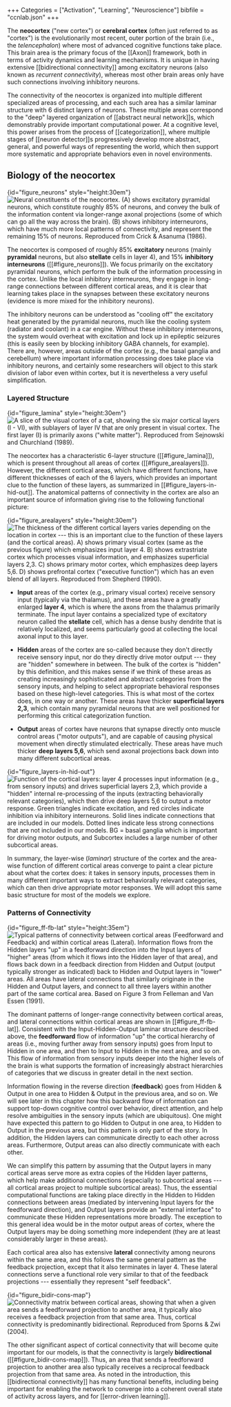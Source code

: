 +++
Categories = ["Activation", "Learning", "Neuroscience"]
bibfile = "ccnlab.json"
+++

The **neocortex** ("new cortex") or **cerebral cortex** (often just referred to as "cortex") is the evolutionarily most recent, outer portion of the brain (i.e., the _telencephalon_) where most of advanced cognitive functions take place. This brain area is the primary focus of the [[Axon]] framework, both in terms of activity dynamics and learning mechanisms. It is unique in having extensive [[bidirectional connectivity]] among excitatory neurons (also known as _recurrent connectivity_), whereas most other brain areas only have such connections involving inhibitory neurons.

The connectivity of the neocortex is organized into multiple different specialized areas of processing, and each such area has a similar laminar structure with 6 distinct layers of neurons. These multiple areas correspond to the "deep" layered organization of [[abstract neural network]]s, which demonstrably provide important computational power. At a cognitive level, this power arises from the process of [[categorization]], where multiple stages of [[neuron detector]]s progressively develop more abstract, general, and powerful ways of representing the world, which then support more systematic and appropriate behaviors even in novel environments.

<embed-page src="bidirectional connectivity">

<embed-page src="categorization">

## Biology of the neocortex

{id="figure_neurons" style="height:30em"}
![Neural constituents of the neocortex. (A) shows excitatory pyramidal neurons, which constitute roughly 85% of neurons, and convey the bulk of the information content via longer-range axonal projections (some of which can go all the way across the brain). (B) shows inhibitory interneurons, which have much more local patterns of connectivity, and represent the remaining 15% of neurons. Reproduced from Crick & Asanuma (1986).](media/fig_cortex_bio_neurtypes.png)

The neocortex is composed of roughly 85% **excitatory** neurons (mainly **pyramidal** neurons, but also **stellate** cells in layer 4), and 15% **inhibitory interneurons** ([[#figure_neurons]]). We focus primarily on the excitatory pyramidal neurons, which perform the bulk of the information processing in the cortex. Unlike the local inhibitory interneurons, they engage in long-range connections between different cortical areas, and it is clear that learning takes place in the synapses between these excitatory neurons (evidence is more mixed for the inhibitory neurons).

The inhibitory neurons can be understood as "cooling off" the excitatory heat generated by the pyramidal neurons, much like the cooling system (radiator and coolant) in a car engine. Without these inhibitory interneurons, the system would overheat with excitation and lock up in epileptic seizures (this is easily seen by blocking inhibitory GABA channels, for example). There are, however, areas outside of the cortex (e.g., the basal ganglia and cerebellum) where important information processing does take place via inhibitory neurons, and certainly some researchers will object to this stark division of labor even within cortex, but it is nevertheless a very useful simplification.

### Layered Structure

{id="figure_lamina" style="height:30em"}
![A slice of the visual cortex of a cat, showing the six major cortical layers (I - VI), with sublayers of layer IV that are only present in visual cortex. The first layer (I) is primarily axons ("white matter"). Reproduced from Sejnowski and Churchland (1989).](media/fig_cortex_bio_layers.jpg)

The neocortex has a characteristic 6-layer structure ([[#figure_lamina]]), which is present throughout all areas of cortex ([[#figure_arealayers]]). However, the different cortical areas, which have different functions, have different thicknesses of each of the 6 layers, which provides an important clue to the function of these layers, as summarized in [[#figure_layers-in-hid-out]]. The anatomical patterns of connectivity in the cortex are also an important source of information giving rise to the following functional picture:

{id="figure_arealayers"  style="height:30em"}
![The thickness of the different cortical layers varies depending on the location in cortex --- this is an important clue to the function of these layers (and the cortical areas). A) shows primary visual cortex (same as the previous figure) which emphasizes input layer 4. B) shows extrastriate cortex which processes visual information, and emphasizes superficial layers 2,3. C) shows primary motor cortex, which emphasizes deep layers 5,6. D) shows prefrontal cortex ("executive function") which has an even blend of all layers. Reproduced from Shepherd (1990).](media/fig_cortex_bio_arealayers.png)

* **Input** areas of the cortex (e.g., primary visual cortex) receive sensory input (typically via the thalamus), and these areas have a greatly enlarged **layer 4**, which is where the axons from the thalamus primarily terminate. The input layer contains a specialized type of excitatory neuron called the **stellate** cell, which has a dense bushy dendrite that is relatively localized, and seems particularly good at collecting the local axonal input to this layer.

* **Hidden** areas of the cortex are so-called because they don't directly receive sensory input, nor do they directly drive motor output --- they are "hidden" somewhere in between. The bulk of the cortex is "hidden" by this definition, and this makes sense if we think of these areas as creating increasingly sophisticated and abstract categories from the sensory inputs, and helping to select appropriate behavioral responses based on these high-level categories. This is what most of the cortex does, in one way or another. These areas have thicker **superficial layers 2,3**, which contain many pyramidal neurons that are well positioned for performing this critical categorization function.

* **Output** areas of cortex have neurons that synapse directly onto muscle control areas ("motor outputs"), and are capable of causing physical movement when directly stimulated electrically. These areas have much thicker **deep layers 5,6**, which send axonal projections back down into many different subcortical areas.

{id="figure_layers-in-hid-out"}
![Function of the cortical layers: layer 4 processes input information (e.g., from sensory inputs) and drives superficial layers 2,3, which provide a "hidden" internal re-processing of the inputs (extracting behaviorally relevant categories), which then drive deep layers 5,6 to output a motor response. Green triangles indicate excitation, and red circles indicate inhibition via inhibitory interneurons. Solid lines indicate connections that are included in our models. Dotted lines indicate less strong connections that are not included in our models. BG = basal ganglia which is important for driving motor outputs, and Subcortex includes a large number of other subcortical areas.](media/fig_cortical_layers_in_hid_out.png)

In summary, the layer-wise (_laminar_) structure of the cortex and the area-wise function of different cortical areas converge to paint a clear picture about what the cortex does: it takes in sensory inputs, processes them in many different important ways to extract behaviorally relevant categories, which can then drive appropriate motor responses. We will adopt this same basic structure for most of the models we explore.

### Patterns of Connectivity

{id="figure_ff-fb-lat" style="height:35em"}
![Typical patterns of connectivity between cortical areas (Feedforward and Feedback) and within cortical areas (Lateral). Information flows from the Hidden layers "up" in a feedforward direction into the Input layers of "higher" areas (from which it flows into the Hidden layer of that area), and flows back down in a feedback direction from Hidden and Output (output typically stronger as indicated) back to Hidden and Output layers in "lower" areas. All areas have lateral connections that similarly originate in the Hidden and Output layers, and connect to all three layers within another part of the same cortical area. Based on Figure 3 from Felleman and Van Essen (1991).](media/fig_cortical_cons_ff_fb_lat.png)

The dominant patterns of longer-range connectivity between cortical areas, and lateral connections within cortical areas are shown in [[#figure_ff-fb-lat]]. Consistent with the Input-Hidden-Output laminar structure described above, the **feedforward** flow of information "up" the cortical hierarchy of areas (i.e., moving further away from sensory inputs) goes from Input to Hidden in one area, and then to Input to Hidden in the next area, and so on. This flow of information from sensory inputs deeper into the higher levels of the brain is what supports the formation of increasingly abstract hierarchies of categories that we discuss in greater detail in the next section.

Information flowing in the reverse direction (**feedback**) goes from Hidden & Output in one area to Hidden & Output in the previous area, and so on. We will see later in this chapter how this backward flow of information can support top-down cognitive control over behavior, direct attention, and help resolve ambiguities in the sensory inputs (which are ubiquitous). One might have expected this pattern to go Hidden to Output in one area, to Hidden to Output in the previous area, but this pattern is only part of the story. In addition, the Hidden layers can communicate directly to each other across areas. Furthermore, Output areas can also directly communicate with each other.

We can simplify this pattern by assuming that the Output layers in many cortical areas serve more as extra copies of the Hidden layer patterns, which help make additional connections (especially to subcortical areas --- all cortical areas project to multiple subcortical areas). Thus, the essential computational functions are taking place directly in the Hidden to Hidden connections between areas (mediated by intervening Input layers for the feedforward direction), and Output layers provide an "external interface" to communicate these Hidden representations more broadly. The exception to this general idea would be in the motor output areas of cortex, where the Output layers may be doing something more independent (they are at least considerably larger in these areas).

Each cortical area also has extensive **lateral** connectivity among neurons within the same area, and this follows the same general pattern as the feedback projection, except that it also terminates in layer 4. These lateral connections serve a functional role very similar to that of the feedback projections --- essentially they represent "self feedback".

{id="figure_bidir-cons-map"}
![Connectivity matrix between cortical areas, showing that when a given area sends a feedforward projection to another area, it typically also receives a feedback projection from that same area. Thus, cortical connectivity is predominantly bidirectional. Reproduced from Sporns & Zwi (2004).](media/fig_cortex_bidir_cons_map.png)

The other significant aspect of cortical connectivity that will become quite important for our models, is that the connectivity is largely **bidirectional** ([[#figure_bidir-cons-map]]). Thus, an area that sends a feedforward projection to another area also typically receives a reciprocal feedback projection from that same area. As noted in the introduction, this [[bidirectional connectivity]] has many functional benefits, including being important for enabling the network to converge into a coherent overall state of activity across layers, and for [[error-driven learning]].



